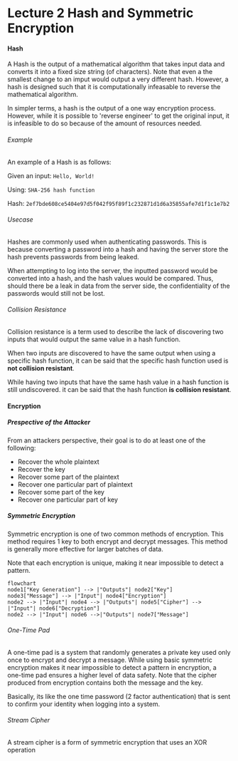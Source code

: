 # Lecture 2 Hash and Symmetric Encryption

#### Hash
A Hash is the output of a mathematical algorithm that takes input data and converts it into a fixed size string (of characters). Note that even a the smallest change to an imput would output a very different hash. However, a hash is designed such that it is computationally infeasable to reverse the mathematical algorithm. 

In simpler terms, a hash is the output of a one way encryption process. However, while it is possible to 'reverse engineer' to get the original input, it is infeasible to do so because of the amount of resources needed. 

###### Example

An example of a Hash is as follows:

Given an input: `Hello, World!`

Using: `SHA-256 hash function`

Hash: `2ef7bde608ce5404e97d5f042f95f89f1c232871d1d6a35855afe7d1f1c1e7b2`

###### Usecase
Hashes are commonly used when authenticating passwords. This is because converting a password into a hash and having the server store the hash prevents passwords from being leaked. 

When attempting to log into the server, the inputted password would be converted into a hash, and the hash values would be compared. Thus, should there be a leak in data from the server side, the confidentiality of the passwords would still not be lost.

###### Collision Resistance
Collision resistance is a term used to describe the lack of discovering two inputs that would output the same value in a hash function. 

When two inputs are discovered to have the same output when using a specific hash function, it can be said that the specific hash function used is **not collision resistant**.

While having two inputs that have the same hash value in a hash function is still undiscovered. it can be said that the hash function **is collision resistant**.


#### Encryption

##### Prespective of the Attacker
From an attackers perspective, their goal is to do at least one of the following:
- Recover the whole plaintext
- Recover the key
- Recover some part of the plaintext
- Recover one particular part of plaintext
- Recover some part of the key
- Recover one particular part of key


##### Symmetric Encryption
Symmetric encryption is one of two common methods of encryption. This method requires 1 key to both encrypt and decrypt messages. This method is generally more effective for larger batches of data.

Note that each encryption is unique, making it near impossible to detect a pattern.

```mermaid
flowchart
node1["Key Generation"] --> |"Outputs"| node2["Key"]
node3["Message"] --> |"Input"| node4["Encryption"]
node2 --> |"Input"| node4 --> |"Outputs"| node5["Cipher"] --> |"Input"| node6["Decryption"]
node2 --> |"Input"| node6 -->|"Outputs"| node7["Message"]
```

###### One-Time Pad 
A one-time pad is a system that randomly generates a private key used only once to encrypt and decrypt a message. While using basic symmetric encryption makes it near impossible to detect a pattern in encryption, a one-time pad ensures a higher level of data safety. Note that the cipher produced from encryption contains both the message and the key.

Basically, its like the one time password (2 factor authentication) that is sent to confirm your identity when logging into a system.

###### Stream Cipher
A stream cipher is a form of symmetric encryption that uses an XOR operation
